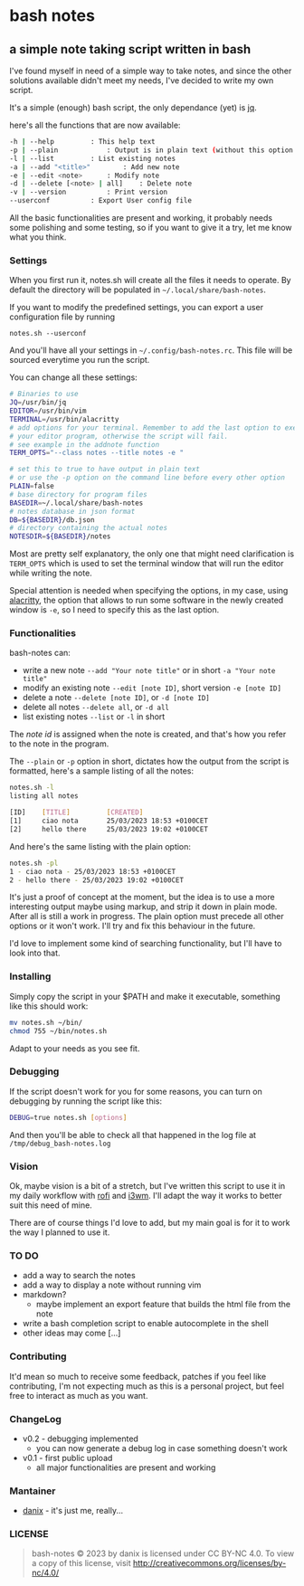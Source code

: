 # bash notes

## a simple note taking script written in bash

I've found myself in need of a simple way to take notes, and since the other solutions available didn't meet my needs, I've decided to write my own script.

It's a simple (enough) bash script, the only dependance (yet) is [jq](https://stedolan.github.io/jq/).

here's all the functions that are now available:

```bash
-h | --help			: This help text
-p | --plain			: Output is in plain text (without this option the output is colored)
-l | --list			: List existing notes
-a | --add "<title>"		: Add new note
-e | --edit <note> 		: Modify note
-d | --delete [<note> | all]	: Delete note
-v | --version			: Print version
--userconf			: Export User config file
```

All the basic functionalities are present and working, it probably needs some polishing and some testing, so if you want to give it a try, let me know what you think.

### Settings

When you first run it, notes.sh will create all the files it needs to operate.
By default the directory will be populated in `~/.local/share/bash-notes`.

If you want to modify the predefined settings, you can export a user configuration file by running

```notes.sh --userconf```

And you'll have all your settings in `~/.config/bash-notes.rc`. This file will be sourced everytime you run the script.

You can change all these settings:

```bash
# Binaries to use
JQ=/usr/bin/jq
EDITOR=/usr/bin/vim
TERMINAL=/usr/bin/alacritty
# add options for your terminal. Remember to add the last option to execute
# your editor program, otherwise the script will fail.
# see example in the addnote function
TERM_OPTS="--class notes --title notes -e "

# set this to true to have output in plain text
# or use the -p option on the command line before every other option
PLAIN=false
# base directory for program files
BASEDIR=~/.local/share/bash-notes
# notes database in json format
DB=${BASEDIR}/db.json
# directory containing the actual notes
NOTESDIR=${BASEDIR}/notes
```

Most are pretty self explanatory, the only one that might need clarification is `TERM_OPTS` which is used to set the terminal window that will run the editor while writing the note.

Special attention is needed when specifying the options, in my case, using [alacritty](https://github.com/alacritty/alacritty), the option that allows to run some software in the newly created window is `-e`, so I need to specify this as the last option.

### Functionalities

bash-notes can:

 * write a new note `--add "Your note title"` or in short `-a "Your note title"`
 * modify an existing note `--edit [note ID]`, short version `-e [note ID]`
 * delete a note `--delete [note ID]`, or `-d [note ID]`
 * delete all notes `--delete all`, or `-d all`
 * list existing notes `--list` or `-l` in short

The *note id* is assigned when the note is created, and that's how you refer to the note in the program.

The `--plain` or `-p` option in short, dictates how the output from the script is formatted, here's a sample listing of all the notes:

```bash
notes.sh -l
listing all notes

[ID]    [TITLE]         [CREATED]
[1]     ciao nota       25/03/2023 18:53 +0100CET
[2]     hello there     25/03/2023 19:02 +0100CET
```

And here's the same listing with the plain option:

```bash
notes.sh -pl
1 - ciao nota - 25/03/2023 18:53 +0100CET
2 - hello there - 25/03/2023 19:02 +0100CET
```

It's just a proof of concept at the moment, but the idea is to use a more interesting output maybe using markup, and strip it down in plain mode. After all is still a work in progress.
The plain option must precede all other options or it won't work. I'll try and fix this behaviour in the future.

I'd love to implement some kind of searching functionality, but I'll have to look into that.

### Installing

Simply copy the script in your $PATH and make it executable, something like this should work:

```bash
mv notes.sh ~/bin/
chmod 755 ~/bin/notes.sh
```

Adapt to your needs as you see fit.

### Debugging

If the script doesn't work for you for some reasons, you can turn on debugging by running the script like this:

```bash
DEBUG=true notes.sh [options]
```

And then you'll be able to check all that happened in the log file at `/tmp/debug_bash-notes.log`

### Vision

Ok, maybe vision is a bit of a stretch, but I've written this script to use it in my daily workflow with [rofi](https://github.com/davatorium/rofi) and [i3wm](https://github.com/i3/i3). I'll adapt the way it works to better suit this need of mine.

There are of course things I'd love to add, but my main goal is for it to work the way I planned to use it.

### TO DO

 * add a way to search the notes
 * add a way to display a note without running vim
 * markdown?
 	- maybe implement an export feature that builds the html file from the note
 * write a bash completion script to enable autocomplete in the shell
 * other ideas may come [...]

### Contributing

It'd mean so much to receive some feedback, patches if you feel like contributing, I'm not expecting much as this is a personal project, but feel free to interact as much as you want.

### ChangeLog

 * v0.2 - debugging implemented
     - you can now generate a debug log in case something doesn't work
 * v0.1 - first public upload
     - all major functionalities are present and working

### Mantainer

 * [danix](https://danix.xyz) - it's just me, really...
 
### LICENSE

> bash-notes © 2023 by danix is licensed under CC BY-NC 4.0. To view a copy of this license, visit http://creativecommons.org/licenses/by-nc/4.0/